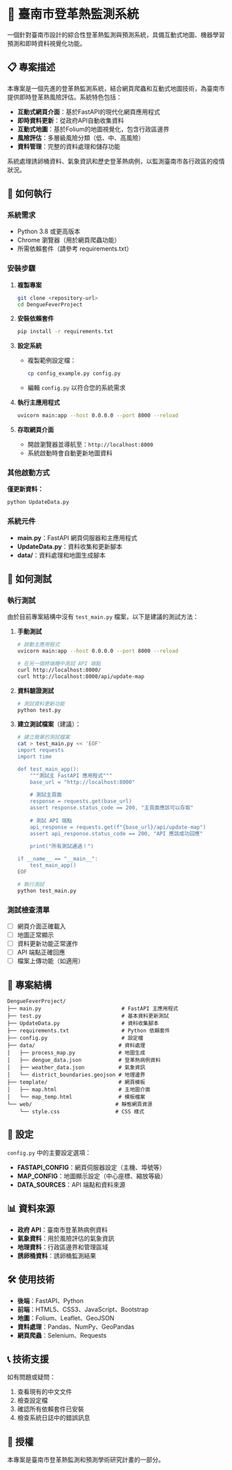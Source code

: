 # 🦟 臺南市登革熱監測系統

一個針對臺南市設計的綜合性登革熱監測與預測系統，具備互動式地圖、機器學習預測和即時資料視覺化功能。

## 📋 專案描述

本專案是一個先進的登革熱監測系統，結合網頁爬蟲和互動式地圖技術，為臺南市提供即時登革熱風險評估。系統特色包括：

- **互動式網頁介面**：基於FastAPI的現代化網頁應用程式
- **即時資料更新**：從政府API自動收集資料
- **互動式地圖**：基於Folium的地圖視覺化，包含行政區邊界
- **風險評估**：多層級風險分類（低、中、高風險）
- **資料管理**：完整的資料處理和儲存功能

系統處理誘卵桶資料、氣象資訊和歷史登革熱病例，以監測臺南市各行政區的疫情狀況。

## 🚀 如何執行

### 系統需求
- Python 3.8 或更高版本
- Chrome 瀏覽器（用於網頁爬蟲功能）
- 所需依賴套件（請參考 requirements.txt）

### 安裝步驟

1. **複製專案**
   ```bash
   git clone <repository-url>
   cd DengueFeverProject
   ```

2. **安裝依賴套件**
   ```bash
   pip install -r requirements.txt
   ```

3. **設定系統**
   - 複製範例設定檔：
     ```bash
     cp config_example.py config.py
     ```
   - 編輯 `config.py` 以符合您的系統需求

4. **執行主應用程式**
   ```bash
   uvicorn main:app --host 0.0.0.0 --port 8000 --reload
   ```

5. **存取網頁介面**
   - 開啟瀏覽器並導航至：`http://localhost:8000`
   - 系統啟動時會自動更新地圖資料

### 其他啟動方式

**僅更新資料：**
```bash
python UpdateData.py
```

### 系統元件

- **main.py**：FastAPI 網頁伺服器和主應用程式
- **UpdateData.py**：資料收集和更新腳本
- **data/**：資料處理和地圖生成腳本

## 🧪 如何測試

### 執行測試

由於目前專案結構中沒有 `test_main.py` 檔案，以下是建議的測試方法：

1. **手動測試**
   ```bash
   # 啟動主應用程式
   uvicorn main:app --host 0.0.0.0 --port 8000 --reload
   
   # 在另一個終端機中測試 API 端點
   curl http://localhost:8000/
   curl http://localhost:8000/api/update-map
   ```

2. **資料驗證測試**
   ```bash
   # 測試資料更新功能
   python test.py
   ```

3. **建立測試檔案**（建議）：
   ```bash
   # 建立簡單的測試檔案
   cat > test_main.py << 'EOF'
   import requests
   import time
   
   def test_main_app():
       """測試主 FastAPI 應用程式"""
       base_url = "http://localhost:8000"
       
       # 測試主頁面
       response = requests.get(base_url)
       assert response.status_code == 200, "主頁面應該可以存取"
       
       # 測試 API 端點
       api_response = requests.get(f"{base_url}/api/update-map")
       assert api_response.status_code == 200, "API 應該成功回應"
       
       print("所有測試通過！")
   
   if __name__ == "__main__":
       test_main_app()
   EOF
   
   # 執行測試
   python test_main.py
   ```


### 測試檢查清單

- [ ] 網頁介面正確載入
- [ ] 地圖正常顯示
- [ ] 資料更新功能正常運作
- [ ] API 端點正確回應
- [ ] 檔案上傳功能（如適用）

## 📁 專案結構

```
DengueFeverProject/
├── main.py                          # FastAPI 主應用程式
├── test.py                          # 基本資料更新測試
├── UpdateData.py                    # 資料收集腳本
├── requirements.txt                 # Python 依賴套件
├── config.py                        # 設定檔
├── data/                           # 資料處理
│   ├── process_map.py              # 地圖生成
│   ├── dengue_data.json            # 登革熱病例資料
│   ├── weather_data.json           # 氣象資訊
│   └── district_boundaries.geojson # 地理邊界
├── template/                       # 網頁模板
│   ├── map.html                    # 主地圖介面
│   └── map_temp.html               # 模板檔案
└── web/                           # 靜態網頁資源
    └── style.css                  # CSS 樣式
```

## 🔧 設定

`config.py` 中的主要設定選項：

- **FASTAPI_CONFIG**：網頁伺服器設定（主機、埠號等）
- **MAP_CONFIG**：地圖顯示設定（中心座標、縮放等級）
- **DATA_SOURCES**：API 端點和資料來源

## 📊 資料來源

- **政府 API**：臺南市登革熱病例資料
- **氣象資料**：用於風險評估的氣象資訊
- **地理資料**：行政區邊界和管理區域
- **誘卵桶資料**：誘卵桶監測結果

## 🛠️ 使用技術

- **後端**：FastAPI、Python
- **前端**：HTML5、CSS3、JavaScript、Bootstrap
- **地圖**：Folium、Leaflet、GeoJSON
- **資料處理**：Pandas、NumPy、GeoPandas
- **網頁爬蟲**：Selenium、Requests

## 📞 技術支援

如有問題或疑問：
1. 查看現有的中文文件
2. 檢查設定檔
3. 確認所有依賴套件已安裝
4. 檢查系統日誌中的錯誤訊息

## 📄 授權

本專案是臺南市登革熱監測和預測學術研究計畫的一部分。
